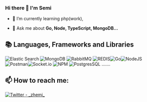 ###    Hi there 👋 I'm Semi

- 🌱 I’m currently learning php(work),

- 💬 Ask me about **Go, Node, TypeScript, MongoDB...**

## 📚 Languages, Frameworks and Libraries
 ![Elastic Search](https://img.shields.io/badge/Elastic_Search-005571?style=for-the-badge&logo=elasticsearch&logoColor=white) ![MongoDB](https://img.shields.io/badge/MongoDB-4EA94B?style=for-the-badge&logo=mongodb&logoColor=white) ![RabbitMQ](	https://img.shields.io/badge/rabbitmq-%23FF6600.svg?&style=for-the-badge&logo=rabbitmq&logoColor=white) ![REDIS](https://img.shields.io/badge/redis-%23DD0031.svg?&style=for-the-badge&logo=redis&logoColor=white)![Go](https://img.shields.io/badge/Go-00ADD8?style=for-the-badge&logo=go&logoColor=white)![NodeJS](https://img.shields.io/badge/node.js-6DA55F?style=for-the-badge&logo=node.js&logoColor=white) ![Postman](https://img.shields.io/badge/Postman-FF6C37?style=for-the-badge&logo=postman&logoColor=white)![Socket.io](https://img.shields.io/badge/Socket.io-black?style=for-the-badge&logo=socket.io&badgeColor=010101) ![NPM](https://img.shields.io/badge/NPM-%23CB3837.svg?style=for-the-badge&logo=npm&logoColor=white) ![PostgresSQL](https://img.shields.io/badge/PostgresSQL-336791?style=for-the-badge&logo=PostgresSQL&logoColor=white) .......

## 📫 How to reach me: 
   <div>
      <a target="_blank" href="https://twitter.com/_zhemi_/">
         <img alt="Twitter - _zhemi_" src="https://img.shields.io/badge/Twitter-%231DA1F2.svg?style=for-the-badge&logo=Twitter&logoColor=white" />
      </a>
   </div>

<!--
**semi-hack/semi-hack** is a ✨ _special_ ✨ repository because its `README.md` (this file) appears on your GitHub profile.

Here are some ideas to get you started:
![Amazon DynamoDB](https://img.shields.io/badge/Amazon%20DynamoDB-4053D6?style=for-the-badge&logo=Amazon%20DynamoDB&logoColor=white)
- 🔭 I’m currently working on ...
- 🌱 I’m currently learning ...
- 👯 I’m looking to collaborate on ...
- 🤔 I’m looking for help with ...
- 💬 Ask me about ...

- 😄 Pronouns: ...
- ⚡ Fun fact: ...
-->

